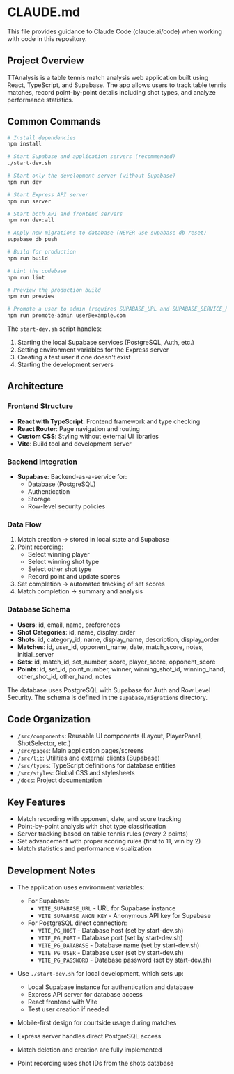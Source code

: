 # CLAUDE.md

This file provides guidance to Claude Code (claude.ai/code) when working with code in this repository.

## Project Overview

TTAnalysis is a table tennis match analysis web application built using React, TypeScript, and Supabase. The app allows users to track table tennis matches, record point-by-point details including shot types, and analyze performance statistics.

## Common Commands

```bash
# Install dependencies
npm install

# Start Supabase and application servers (recommended)
./start-dev.sh

# Start only the development server (without Supabase)
npm run dev

# Start Express API server
npm run server

# Start both API and frontend servers
npm run dev:all

# Apply new migrations to database (NEVER use supabase db reset)
supabase db push

# Build for production
npm run build

# Lint the codebase
npm run lint

# Preview the production build
npm run preview

# Promote a user to admin (requires SUPABASE_URL and SUPABASE_SERVICE_ROLE_KEY in .env)
npm run promote-admin user@example.com
```

The `start-dev.sh` script handles:
1. Starting the local Supabase services (PostgreSQL, Auth, etc.)
2. Setting environment variables for the Express server
3. Creating a test user if one doesn't exist
4. Starting the development servers

## Architecture

### Frontend Structure

- **React with TypeScript**: Frontend framework and type checking
- **React Router**: Page navigation and routing
- **Custom CSS**: Styling without external UI libraries
- **Vite**: Build tool and development server

### Backend Integration

- **Supabase**: Backend-as-a-service for:
  - Database (PostgreSQL)
  - Authentication
  - Storage
  - Row-level security policies

### Data Flow

1. Match creation → stored in local state and Supabase
2. Point recording:
   - Select winning player
   - Select winning shot type
   - Select other shot type
   - Record point and update scores
3. Set completion → automated tracking of set scores
4. Match completion → summary and analysis

### Database Schema

- **Users**: id, email, name, preferences
- **Shot Categories**: id, name, display_order
- **Shots**: id, category_id, name, display_name, description, display_order
- **Matches**: id, user_id, opponent_name, date, match_score, notes, initial_server
- **Sets**: id, match_id, set_number, score, player_score, opponent_score
- **Points**: id, set_id, point_number, winner, winning_shot_id, winning_hand, other_shot_id, other_hand, notes

The database uses PostgreSQL with Supabase for Auth and Row Level Security. The schema is defined in the `supabase/migrations` directory.

## Code Organization

- `/src/components`: Reusable UI components (Layout, PlayerPanel, ShotSelector, etc.)
- `/src/pages`: Main application pages/screens
- `/src/lib`: Utilities and external clients (Supabase)
- `/src/types`: TypeScript definitions for database entities
- `/src/styles`: Global CSS and stylesheets
- `/docs`: Project documentation

## Key Features

- Match recording with opponent, date, and score tracking
- Point-by-point analysis with shot type classification
- Server tracking based on table tennis rules (every 2 points)
- Set advancement with proper scoring rules (first to 11, win by 2)
- Match statistics and performance visualization

## Development Notes

- The application uses environment variables:
  - For Supabase:
    - `VITE_SUPABASE_URL` - URL for Supabase instance
    - `VITE_SUPABASE_ANON_KEY` - Anonymous API key for Supabase
  - For PostgreSQL direct connection:
    - `VITE_PG_HOST` - Database host (set by start-dev.sh)
    - `VITE_PG_PORT` - Database port (set by start-dev.sh)
    - `VITE_PG_DATABASE` - Database name (set by start-dev.sh)
    - `VITE_PG_USER` - Database user (set by start-dev.sh)
    - `VITE_PG_PASSWORD` - Database password (set by start-dev.sh)

- Use `./start-dev.sh` for local development, which sets up:
  - Local Supabase instance for authentication and database
  - Express API server for database access
  - React frontend with Vite
  - Test user creation if needed

- Mobile-first design for courtside usage during matches
- Express server handles direct PostgreSQL access
- Match deletion and creation are fully implemented
- Point recording uses shot IDs from the shots database